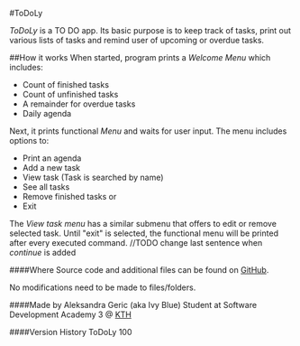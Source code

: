 #ToDoLy

*ToDoLy* is a TO DO app. Its basic purpose is to keep track of tasks, print out various lists of tasks and remind user
of upcoming or overdue tasks.

##How it works
When started, program prints a *Welcome Menu* which includes:
- Count of finished tasks
- Count of unfinished tasks
- A remainder for overdue tasks
- Daily agenda

Next, it prints functional *Menu* and waits for user input. The menu includes options to:
- Print an agenda
- Add a new task
- View task (Task is searched by name)
- See all tasks
- Remove finished tasks
or
- Exit

The *View task menu* has a similar submenu that offers to edit or remove selected task.
Until "exit" is selected, the functional menu will be printed after every executed command.
//TODO change last sentence when *continue* is added

####Where
Source code and additional files can be found on [GitHub](https://github.com/Ivy3lue/ToDoLy).

No modifications need to be made to files/folders.

####Made by
Aleksandra Geric (aka Ivy Blue)
Student at Software Development Academy 3 @ [KTH](https://www.kth.se/en)

####Version History
ToDoLy 100


